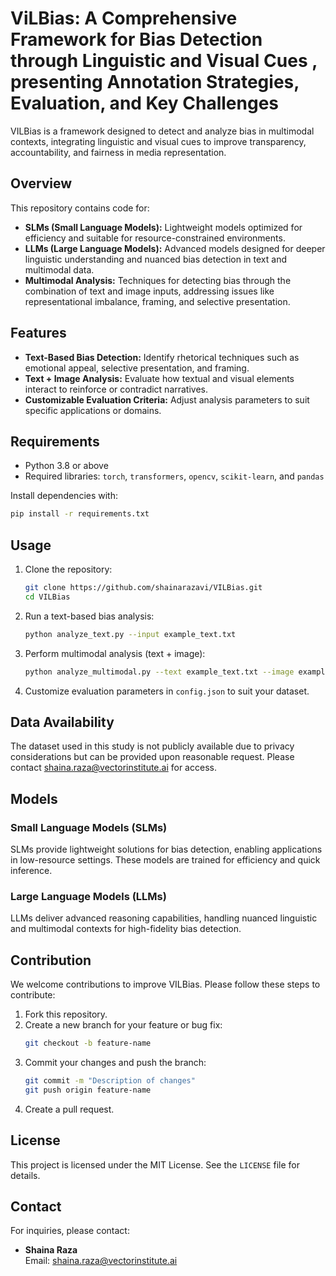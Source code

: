 
# ViLBias: A Comprehensive Framework for Bias Detection through Linguistic and Visual Cues , presenting Annotation Strategies, Evaluation, and Key Challenges

VILBias is a framework designed to detect and analyze bias in multimodal contexts, integrating linguistic and visual cues to improve transparency, accountability, and fairness in media representation.

## Overview

This repository contains code for:
- **SLMs (Small Language Models):** Lightweight models optimized for efficiency and suitable for resource-constrained environments.
- **LLMs (Large Language Models):** Advanced models designed for deeper linguistic understanding and nuanced bias detection in text and multimodal data.
- **Multimodal Analysis:** Techniques for detecting bias through the combination of text and image inputs, addressing issues like representational imbalance, framing, and selective presentation.

## Features

- **Text-Based Bias Detection:** Identify rhetorical techniques such as emotional appeal, selective presentation, and framing.
- **Text + Image Analysis:** Evaluate how textual and visual elements interact to reinforce or contradict narratives.
- **Customizable Evaluation Criteria:** Adjust analysis parameters to suit specific applications or domains.

## Requirements

- Python 3.8 or above
- Required libraries: `torch`, `transformers`, `opencv`, `scikit-learn`, and `pandas`

Install dependencies with:
```bash
pip install -r requirements.txt
```

## Usage

1. Clone the repository:
   ```bash
   git clone https://github.com/shainarazavi/VILBias.git
   cd VILBias
   ```

2. Run a text-based bias analysis:
   ```bash
   python analyze_text.py --input example_text.txt
   ```

3. Perform multimodal analysis (text + image):
   ```bash
   python analyze_multimodal.py --text example_text.txt --image example_image.jpg
   ```

4. Customize evaluation parameters in `config.json` to suit your dataset.

## Data Availability

The dataset used in this study is not publicly available due to privacy considerations but can be provided upon reasonable request. Please contact [shaina.raza@vectorinstitute.ai](mailto:shaina.raza@vectorinstitute.ai) for access.

## Models

### Small Language Models (SLMs)
SLMs provide lightweight solutions for bias detection, enabling applications in low-resource settings. These models are trained for efficiency and quick inference.

### Large Language Models (LLMs)
LLMs deliver advanced reasoning capabilities, handling nuanced linguistic and multimodal contexts for high-fidelity bias detection.

## Contribution

We welcome contributions to improve VILBias. Please follow these steps to contribute:
1. Fork this repository.
2. Create a new branch for your feature or bug fix:
   ```bash
   git checkout -b feature-name
   ```
3. Commit your changes and push the branch:
   ```bash
   git commit -m "Description of changes"
   git push origin feature-name
   ```
4. Create a pull request.

## License

This project is licensed under the MIT License. See the `LICENSE` file for details.

## Contact

For inquiries, please contact:
- **Shaina Raza**  
  Email: [shaina.raza@vectorinstitute.ai](mailto:shaina.raza@vectorinstitute.ai)
```

